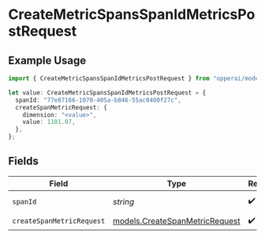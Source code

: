 # CreateMetricSpansSpanIdMetricsPostRequest

## Example Usage

```typescript
import { CreateMetricSpansSpanIdMetricsPostRequest } from "opperai/models/operations";

let value: CreateMetricSpansSpanIdMetricsPostRequest = {
  spanId: "77e87166-1070-405a-b846-55ac0400f27c",
  createSpanMetricRequest: {
    dimension: "<value>",
    value: 1101.07,
  },
};
```

## Fields

| Field                                                                     | Type                                                                      | Required                                                                  | Description                                                               |
| ------------------------------------------------------------------------- | ------------------------------------------------------------------------- | ------------------------------------------------------------------------- | ------------------------------------------------------------------------- |
| `spanId`                                                                  | *string*                                                                  | :heavy_check_mark:                                                        | The id of the span                                                        |
| `createSpanMetricRequest`                                                 | [models.CreateSpanMetricRequest](../../models/createspanmetricrequest.md) | :heavy_check_mark:                                                        | N/A                                                                       |